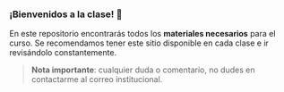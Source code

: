 ### **¡Bienvenidos a la clase!** 👋

En este repositorio encontrarás todos los **materiales necesarios** para el curso. Se recomendamos tener este sitio disponible en cada clase e ir revisándolo constantemente.

> **Nota importante**: cualquier duda o comentario, no dudes en contactarme al correo institucional.
